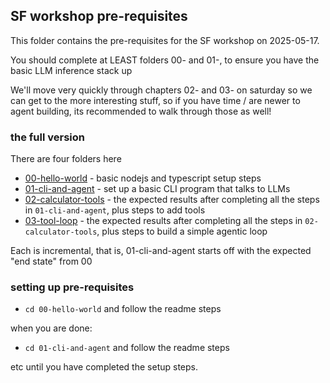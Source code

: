 ## SF workshop pre-requisites


This folder contains the pre-requisites for the SF workshop on 2025-05-17.

You should complete at LEAST folders 00- and 01-, to ensure you have the basic LLM inference stack up

We'll move very quickly through chapters 02- and 03- on saturday so we can get to the more interesting stuff,
so if you have time / are newer to agent building, its recommended to walk through those as well!



### the full version

There are four folders here

- [00-hello-world](./00-hello-world) - basic nodejs and typescript setup steps
- [01-cli-and-agent](./01-cli-and-agent) - set up a basic CLI program that talks to LLMs
- [02-calculator-tools](./02-calculator-tools) - the expected results after completing all the steps in `01-cli-and-agent`, plus steps to add tools
- [03-tool-loop](./03-tool-loop) - the expected results after completing all the steps in `02-calculator-tools`, plus steps to build a simple agentic loop

Each is incremental, that is, 01-cli-and-agent starts off with the expected "end state" from 00

### setting up pre-requisites

- `cd 00-hello-world` and follow the readme steps

when you are done:

- `cd 01-cli-and-agent` and follow the readme steps

etc until you have completed the setup steps.

